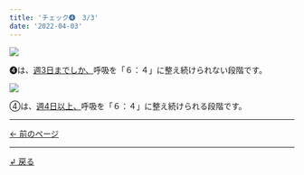 ```yaml
---
title: 'チェック➍　3/3'
date: '2022-04-03'
---
```

![](/images/01234_1.jpg)

➍は、[週3日までしか、]()呼吸を「６：４」に整え続けられない段階です。   

![](/images/01234_2.jpg)

④は、[週4日以上、]()呼吸を「６：４」に整え続けられる段階です。

***
[ ← 前のページ ](/posts/01234-2)
***
[ ↲ 戻る ](https://01234567890.thebase.in/about)
